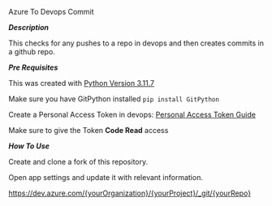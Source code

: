 Azure To Devops Commit

<b><i>Description</i></b>

This checks for any pushes to a repo in devops and then creates commits in a github repo.

<b><i>Pre Requisites</i></b>

This was created with [Python Version 3.11.7](https://www.python.org/downloads/release/python-3117)

Make sure you have GitPython installed ```pip install GitPython```

Create a Personal Access Token in devops: [Personal Access Token Guide](https://learn.microsoft.com/en-us/azure/devops/organizations/accounts/use-personal-access-tokens-to-authenticate?view=azure-devops&ranMID=46131&ranEAID=a1LgFw09t88&ranSiteID=a1LgFw09t88-b8iegZkyN9AaABjy9pnSoA&epi=a1LgFw09t88-b8iegZkyN9AaABjy9pnSoA&irgwc=1&OCID=AIDcmm549zy227_aff_7806_1243925&tduid=(ir__zt6irteuakkfdzn3qocuxmistm2x9s63ncaxfnb200)(7806)(1243925)(a1LgFw09t88-b8iegZkyN9AaABjy9pnSoA)()&irclickid=_zt6irteuakkfdzn3qocuxmistm2x9s63ncaxfnb200&tabs=Windows)

Make sure to give the Token <b>Code Read</b> access

<b><i>How To Use</i></b>

Create and clone a fork of this repository.

Open app settings and update it with relevant information. 

https://dev.azure.com/{yourOrganization}/{yourProject}/_git/{yourRepo} 

